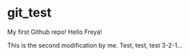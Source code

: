# git_test
My first Github repo!
Hello Freya!

This is the second modification by me. Test, test, test 3-2-1...